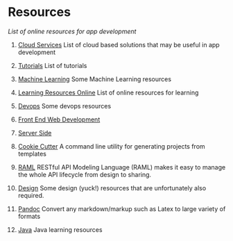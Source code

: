 # Resources
_List of online resources for app development_

1. [Cloud Services](cloud_services.md)
   List of cloud based solutions that may be useful in app development
   
2. [Tutorials](tutorials.md)
   List of tutorials
   
3. [Machine Learning](machine_learning)
   Some Machine Learning resources
   
4. [Learning Resources Online](developer_resources.md)
   List of online resources for learning
   
5. [Devops](Devops)
   Some devops resources    
   
6. [Front End Web Development](fewd)    

7. [Server Side](serverside)    

8. [Cookie Cutter](https://github.com/audreyr/cookiecutter)
   A command line utility for generating projects from templates
   
9. [RAML](https://raml.org/)
   RESTful API Modeling Language (RAML) makes it easy to manage the whole API lifecycle from design to sharing.   
   
10. [Design](design)
    Some design (yuck!) resources that are unfortunately also required.
    
11. [Pandoc](http://pandoc.org)
    Convert any markdown/markup such as Latex to large variety of formats
    
12. [Java](java)
    Java learning resources        
